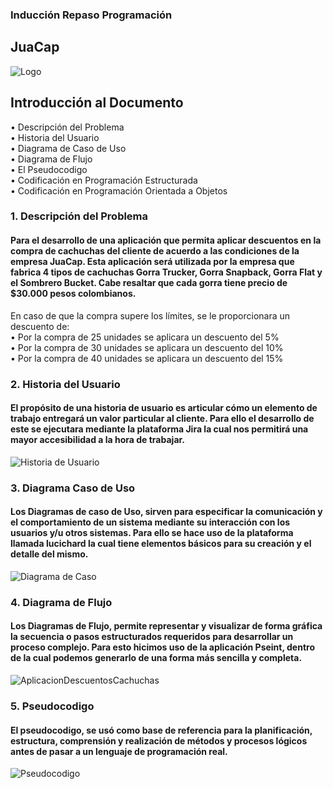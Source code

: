### Inducción Repaso Programación
## JuaCap
![Logo](https://github.com/JuanRozo17/JuanRozo05/assets/133442102/b07b95d0-9ffd-43a7-8941-abd52cc810fd)
## Introducción al Documento
•	Descripción del Problema <br>
•	Historia del Usuario <br>
•	Diagrama de Caso de Uso <br>
•	Diagrama de Flujo <br>
•	El Pseudocodigo <br>
•	Codificación en Programación Estructurada <br>
•	Codificación en Programación Orientada a Objetos <br>

### 1.	Descripción del Problema

#### Para el desarrollo de una aplicación que permita aplicar descuentos en la compra de cachuchas del cliente de acuerdo a las condiciones de la empresa JuaCap. Esta aplicación será utilizada por la empresa que fabrica 4 tipos de cachuchas Gorra Trucker, Gorra Snapback, Gorra Flat y el Sombrero Bucket. Cabe resaltar que cada gorra tiene precio de $30.000 pesos colombianos. <br>
En caso de que la compra supere los límites, se le proporcionara un descuento de: <br>
•	Por la compra de 25 unidades se aplicara un descuento del 5% <br>
•	Por la compra de 30 unidades se aplicara un descuento del 10% <br>
•	Por la compra de 40 unidades se aplicara un descuento del 15% <br>

### 2.	Historia del Usuario

#### El propósito de una historia de usuario es articular cómo un elemento de trabajo entregará un valor particular al cliente. Para ello el desarrollo de este se ejecutara mediante la plataforma Jira la cual nos permitirá una mayor accesibilidad a la hora de trabajar. <br>
![Historia de Usuario](https://github.com/JuanRozo17/JuanRozo05/assets/133442102/776ff03f-90ff-47f9-9ad3-16c94b0dab90)


### 3.	Diagrama Caso de Uso

#### Los Diagramas de caso de Uso, sirven para especificar la comunicación y el comportamiento de un sistema mediante su interacción con los usuarios y/u otros sistemas. Para ello se hace uso de la plataforma llamada lucichard la cual tiene elementos básicos para su creación y el detalle del mismo. <br>
![Diagrama de Caso](https://github.com/JuanRozo17/JuanRozo05/assets/133442102/adbcbf62-7f26-43b5-aa57-41d4e7b66a78)

### 4.	Diagrama de Flujo 

#### Los Diagramas de Flujo, permite representar y visualizar de forma gráfica la secuencia o pasos estructurados requeridos para desarrollar un proceso complejo. Para esto hicimos uso de la aplicación Pseint, dentro de la cual podemos generarlo de una forma más sencilla y completa. <br>
![AplicacionDescuentosCachuchas](https://github.com/JuanRozo17/JuanRozo05/assets/133442102/2dae41d0-2cb0-42ba-9d99-edb7a80a5a30)

### 5.	Pseudocodigo

#### El pseudocodigo, se usó como base de referencia para la planificación, estructura, comprensión y realización de métodos y procesos lógicos antes de pasar a un lenguaje de programación real. <br>
![Pseudocodigo](https://github.com/JuanRozo17/JuanRozo05/assets/133442102/56b81b02-8fa1-40d0-8a9f-00d60c0600cd)













